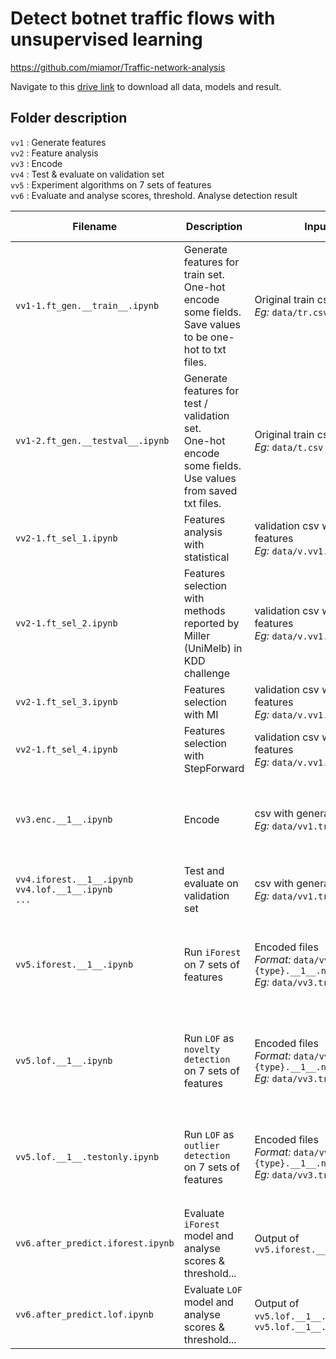 # Detect botnet traffic flows with unsupervised learning  

<https://github.com/miamor/Traffic-network-analysis>  

Navigate to this [drive link](https://drive.google.com/drive/folders/1UEFAo7bS0zTSOc5F28CId7jWGASZNDPM?usp=sharing) to download all data, models and result.   


## Folder description
`vv1` : Generate features  
`vv2` : Feature analysis  
`vv3` : Encode  
`vv4` : Test & evaluate on validation set  
`vv5` : Experiment algorithms on 7 sets of features  
`vv6` : Evaluate and analyse scores, threshold. Analyse detection result  


| Filename | Description | Input file | Output file | Variables to be modified |
|---|---|---|---|---|
| `vv1-1.ft_gen.__train__.ipynb` | Generate features for train set. <br>One-hot encode some fields. Save values to be one-hot to txt files. | Original train csv <br>*Eg:* `data/tr.csv` | csv file with generated features <br>*Format:* `data/{set}.vv1.csv` <br>*Eg:* `data/tr.vv1.csv` | `dt` |
| `vv1-2.ft_gen.__testval__.ipynb` | Generate features for test / validation set. <br>One-hot encode some fields. Use values from saved txt files. | Original train csv <br>*Eg:* `data/t.csv` | csv file with generated features <br>*Format:* `data/{set}.vv1.csv` <br>*Eg:* `data/t.vv1.csv` | `dt` |
| `vv2-1.ft_sel_1.ipynb` | Features analysis with statistical | validation csv with generated features <br>*Eg:* `data/v.vv1.csv` |  |  |
| `vv2-1.ft_sel_2.ipynb` | Features selection with methods reported by Miller (UniMelb) in KDD challenge | validation csv with generated features <br>*Eg:* `data/v.vv1.csv` |  |  |
| `vv2-1.ft_sel_3.ipynb` | Features selection with MI | validation csv with generated features <br>*Eg:* `data/v.vv1.csv` |  |  |
| `vv2-1.ft_sel_4.ipynb` | Features selection with StepForward | validation csv with generated features <br>*Eg:* `data/v.vv1.csv` |  |  |
| `vv3.enc.__1__.ipynb` | Encode | csv with generated features <br>*Eg:* `data/vv1.tr.csv` | Encoded files <br>*Format:*<br>`data/vv3.{set}.{type}.__1__.npy` <br>*Eg:*<br>`data/vv3.tr.X.__1__.npy`,<br>`data/vv3.t.y.__1__.npy`,<br>`...` |  |
| `vv4.iforest.__1__.ipynb`<br>`vv4.lof.__1__.ipynb`<br>`...` | Test and evaluate on validation set | csv with generated features <br>*Eg:* `data/vv1.tr.csv` |  |  |
| `vv5.iforest.__1__.ipynb` | Run `iForest` on 7 sets of features | Encoded files <br>*Format:* `data/vv3.{set}.{type}.__1__.npy` <br>*Eg:* `data/vv3.tr.X.__1__.npy` | Model, features used, X used, ... <br>*Format:*<br>`result/vv5.__1__.{model_name}.{expname}.__{ra}__.{outtype}.{ext}` <br>*Eg:*<br>`result/vv5.__1__.iforest.exp04_play.__81.91__.model.pkl`,<br>`result/vv5.__1__.iforest.exp04_play.__81.91__.data.t.X.npy`,<br>`...` |  |
| `vv5.lof.__1__.ipynb` | Run `LOF` as `novelty detection` on 7 sets of features | Encoded files <br>*Format:* `data/vv3.{set}.{type}.__1__.npy` <br>*Eg:* `data/vv3.tr.X.__1__.npy` | Model, features used, X used, ... <br>*Format:*<br>`result/vv5.__1__.{model_name}.{expname}.__{ra}__.{outtype}.{ext}` <br>*Eg:*<br>`result/vv5.__1__.lof.exp05_mi1.__78.40__.model.pkl`,<br>`result/vv5.__1__.lof.exp05_mi1.__78.40__.data.t.X.npy`,<br>`...` |  |
| `vv5.lof.__1__.testonly.ipynb` | Run `LOF` as `outlier detection` on 7 sets of features | Encoded files <br>*Format:* `data/vv3.{set}.{type}.__1__.npy` <br>*Eg:* `data/vv3.tr.X.__1__.npy` | Model, features used, X used, ... <br>*Format:*<br>`result/vv5.__1__.{model_name}.{expname}.__{ra}__.{outtype}.{ext}` <br>*Eg:*<br>`result/vv5.__1__.lof.exp05_mi1.__78.40__.model.pkl`,<br>`result/vv5.__1__.lof.exp05_mi1.__78.40__.data.t.X.npy`,<br>`...` |  |
| `vv6.after_predict.iforest.ipynb` | Evaluate `iForest` model and analyse scores & threshold... | Output of `vv5.iforest.__1__.ipynb` |  | `expname = 'exp04_play'`<br>`ra = '81.91'`<br>`model_name = 'iforest'` |
| `vv6.after_predict.lof.ipynb` | Evaluate `LOF` model and analyse scores & threshold... | Output of `vv5.lof.__1__.ipynb` or `vv5.lof.__1__.testonly.ipynb` |  | `expname = 'exp05_mi1'`<br>`ra = '78.40'`<br>`model_name = 'lof'` |
